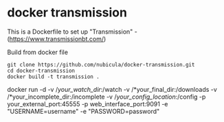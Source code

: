 # docker transmission

This is a Dockerfile to set up "Transmission" - (https://www.transmissionbt.com/)

Build from docker file

```
git clone https://github.com/nubicula/docker-transmission.git
cd docker-transmission
docker build -t transmission .
```

docker run -d -v /*your_watch_dir*:/watch -v /*your_final_dir:/downloads -v /*your_incomplete_dir:/incomplete -v /*your_config_location*:/config -p your_external_port:45555 -p web_interface_port:9091 -e "USERNAME=username" -e "PASSWORD=password"

